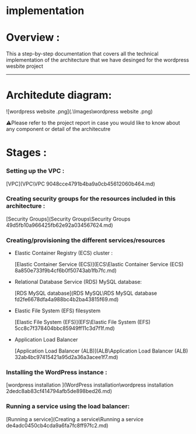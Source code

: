 # implementation

# Overview :

This a step-by-step documentation that covers all the technical implementation of the architecture that we have desinged for the wordpress wesbite project 

---

# Architedute diagram:

![wordpress website .png](.\Images\wordpress website .png)

⚠️Please refer to the project report in case you would like to know about any component or detail of the architecutre 

# Stages :

### Setting up the VPC  :

[VPC](VPC\VPC 9048cce4791b4ba9a0cb45612060b464.md)

### Creating security groups for the resources included in this architecture :

[Security Groups](Security Groups\Security Groups 49d5fb10a966425fb62e92a034567624.md)

### Creating/provisioning the different services/resources

- Elastic Container Registry (ECS) cluster :
    
    [Elastic Container Service (ECS)](ECS\Elastic Container Service (ECS) 8a850e733f9b4cf6b0f50743ab1fb7fc.md)
    
- Relational Database Service (RDS) MySQL database:
    
    [RDS MySQL database](RDS MySQL\RDS MySQL database fd2fe6678dfa4a988bc4b2ba43815f69.md)
    
- Elastic File System (EFS) filesystem
    
    [Elastic File System (EFS)](EFS\Elastic File System (EFS) 5cc8c7f378404bbc85949ff11c3d7f1f.md)
    
- Application Load Balancer
    
    [Application Load Balancer (ALB)](ALB\Application Load Balancer (ALB) 32ab4bc97415421a95d2a36a3acee1f7.md)
    

### Installing the WordPress instance :

[wordpress installation ](WordPress installation\wordpress installation 2dedc8ab83cf414794afb5de898bed26.md)

### Running a service using the load balancer:

[Running a service](Creating a service\Running a service de4adc0450cb4cda9a6fa7fc8ff97fc2.md)